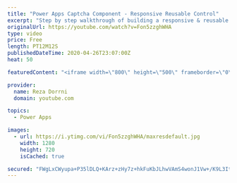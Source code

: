 ```yaml
---
title: "Power Apps Captcha Component - Responsive Reusable Control"
excerpt: "Step by step walkthrough of building a responsive & reusable Captcha Component in Power Apps.  Donwload Component:  https://github.com/rdorrani/PowerApps/blob/master/Components/Captcha/CaptchaComponent.msapp  Components Playlist: https://www.youtube.com/playlist?list=PLTyFh-qDKAiF_WeYXLbMt5NmRg3T35WRS"
originalUrl: https://youtube.com/watch?v=Fon5zzghWHA
type: video
price: Free
length: PT12M12S
publishedDateTime: 2020-04-26T23:07:00Z
heat: 50

featuredContent: "<iframe width=\"800\" height=\"500\" frameborder=\"0\" src=\"https://www.youtube.com/embed/Fon5zzghWHA\" allow=\"accelerometer; autoplay; encrypted-media; gyroscope; picture-in-picture\" allowfullscreen></iframe>"

provider:
  name: Reza Dorrni
  domain: youtube.com

topics:
  - Power Apps

images:
  - url: https://i.ytimg.com/vi/Fon5zzghWHA/maxresdefault.jpg
    width: 1280
    height: 720
    isCached: true

secured: "FWgLxCWyupa+P35lDLQ+KArz+zHy7z+hkFuKbJLhwVAmS4wonJ1Vw+/K9L3Itj2zcDl9E8ztswbr/mEj5spmhTi+AVcb71dlTsVD8GB9HeJo19aPoMnAa4YuJ9ne67ieuqUdHIwrs0eRFWCujCV6aYSwPr3MuPmu6hYxziFCtbK3+5TZ4HwLEpGGMqbsOqw803PhUSRo0S8qKRRfB5L20ihkxOPQ190ioZy3eqzG5Jm/U7ptnvkPwN5zfS23wn2Z5zQ9jgW7yzoGpLvt8d3L/wNVLudr80ixXKoVKGlGHHhvLKf/R/21ANyTp/ZkRO2DsZegrZBDNpRnpxhda3PtkfYnesQAPj/KdZR8pUUZNlYT6eKTVzDsXC3wSFJkUZQgtD5ADMubcV8cBROxiY2vWtuW+5XVRWc3PpICKH9oZFM=;yE9svg1v0JNyv4mQejvkfQ=="
---
```


